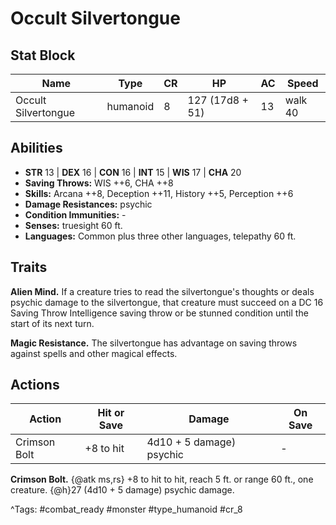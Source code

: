 # Occult Silvertongue

## Stat Block

| Name | Type | CR | HP | AC | Speed |
|------|------|----|----|----|-------|
| Occult Silvertongue | humanoid | 8 | 127 (17d8 + 51) | 13 | walk 40 |

## Abilities

- **STR** 13 | **DEX** 16 | **CON** 16 | **INT** 15 | **WIS** 17 | **CHA** 20
- **Saving Throws:** WIS ++6, CHA ++8  
- **Skills:** Arcana ++8, Deception ++11, History ++5, Perception ++6  
- **Damage Resistances:** psychic  
- **Condition Immunities:** -  
- **Senses:** truesight 60 ft.  
- **Languages:** Common plus three other languages, telepathy 60 ft.

## Traits

**Alien Mind.** If a creature tries to read the silvertongue's thoughts or deals psychic damage to the silvertongue, that creature must succeed on a DC 16 Saving Throw Intelligence saving throw or be stunned condition until the start of its next turn.

**Magic Resistance.** The silvertongue has advantage on saving throws against spells and other magical effects.


## Actions

| Action | Hit or Save | Damage | On Save |
|--------|--------------|--------|----------|
| Crimson Bolt | +8 to hit | 4d10 + 5 damage) psychic | - |

**Crimson Bolt.** {@atk ms,rs} +8 to hit to hit, reach 5 ft. or range 60 ft., one creature. {@h}27 (4d10 + 5 damage) psychic damage.


^Tags: #combat_ready #monster #type_humanoid #cr_8